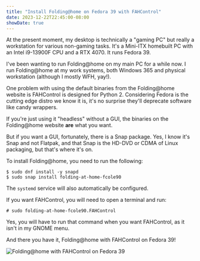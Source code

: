 ```yaml
---
title: "Install Folding@home on Fedora 39 with FAHControl"
date: 2023-12-22T22:45:00-08:00
showDate: true
---
```


At the present moment, my desktop is technically a "gaming PC" but really a
workstation for various non-gaming tasks. It's a Mini-ITX homebuilt PC with an
Intel i9-13900F CPU and a RTX 4070. It runs Fedora 39.

I've been wanting to run Folding@home on my main PC for a while now. I run
Folding@home at my work systems, both Windows 365 and physical workstation
(although I mostly WFH, yay!).

One problem with using the default binaries from the Folding@home website is
FAHControl is designed for Python 2. Considering Fedora is the cutting edge
distro we know it is, it's no surprise they'll deprecate software like candy
wrappers.

If you're just using it "headless" without a GUI, the binaries on the
Folding@home website **are** what you want.

But if you want a GUI, fortunately, there is a Snap package. Yes, I know it's
Snap and not Flatpak, and that Snap is the HD-DVD or CDMA of Linux packaging,
but that's where it's on.

To install Folding@home, you need to run the following:

    $ sudo dnf install -y snapd
    $ sudo snap install folding-at-home-fcole90

The `systemd` service will also automatically be configured.

If you want FAHControl, you will need to open a terminal and run:

    # sudo folding-at-home-fcole90.FAHControl

Yes, you will have to run that command when you want FAHControl, as it isn't
in my GNOME menu.

And there you have it, Folding@home with FAHControl on Fedora 39!

![Folding@home with FAHControl on Fedora 39](/images/fedora-folding.png)
